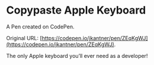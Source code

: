# Copypaste Apple Keyboard

A Pen created on CodePen.

Original URL: [https://codepen.io/jkantner/pen/ZEqKgWJ](https://codepen.io/jkantner/pen/ZEqKgWJ).

The only Apple keyboard you’ll ever need as a developer!